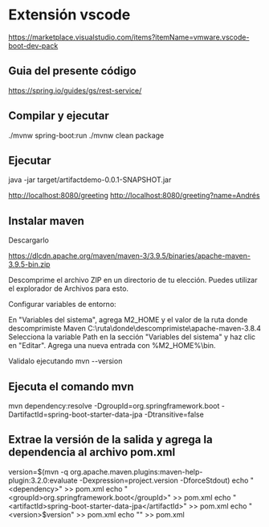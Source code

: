 # Extensión vscode

<https://marketplace.visualstudio.com/items?itemName=vmware.vscode-boot-dev-pack>

## Guia del presente código

<https://spring.io/guides/gs/rest-service/>

## Compilar y ejecutar

./mvnw spring-boot:run
./mvnw clean package

## Ejecutar

java -jar target/artifactdemo-0.0.1-SNAPSHOT.jar

<http://localhost:8080/greeting>
<http://localhost:8080/greeting?name=Andrés>

## Instalar maven

Descargarlo

<https://dlcdn.apache.org/maven/maven-3/3.9.5/binaries/apache-maven-3.9.5-bin.zip>

Descomprime el archivo ZIP en un directorio de tu elección. Puedes utilizar el explorador de Archivos para esto.

Configurar variables de entorno:

En "Variables del sistema", agrega M2_HOME y el valor de la ruta donde descomprimiste Maven C:\ruta\donde\descomprimiste\apache-maven-3.8.4
Selecciona la variable Path en la sección "Variables del sistema" y haz clic en "Editar". Agrega una nueva entrada con %M2_HOME%\bin.

 Validalo ejecutando mvn --version

## Ejecuta el comando mvn

mvn dependency:resolve -DgroupId=org.springframework.boot -DartifactId=spring-boot-starter-data-jpa -Dtransitive=false

## Extrae la versión de la salida y agrega la dependencia al archivo pom.xml

version=$(mvn -q org.apache.maven.plugins:maven-help-plugin:3.2.0:evaluate -Dexpression=project.version -DforceStdout)
echo "<dependency>" >> pom.xml
echo "    <groupId>org.springframework.boot</groupId>" >> pom.xml
echo "    <artifactId>spring-boot-starter-data-jpa</artifactId>" >> pom.xml
echo "    <version>$version</version>" >> pom.xml
echo "</dependency>" >> pom.xml
